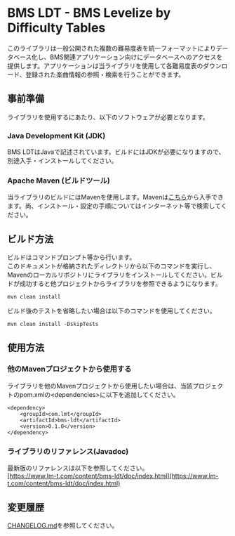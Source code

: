 # BMS LDT - BMS Levelize by Difficulty Tables
このライブラリは一般公開された複数の難易度表を統一フォーマットによりデータベース化し、BMS関連アプリケーション向けにデータベースへのアクセスを提供します。アプリケーションは当ライブラリを使用して各難易度表のダウンロード、登録された楽曲情報の参照・検索を行うことができます。

## 事前準備
ライブラリを使用するにあたり、以下のソフトウェアが必要となります。

### Java Development Kit (JDK)
BMS LDTはJavaで記述されています。ビルドにはJDKが必要になりますので、別途入手・インストールしてください。

### Apache Maven (ビルドツール)
当ライブラリのビルドにはMavenを使用します。Mavenは[こちら](https://maven.apache.org/download.cgi)から入手できます。尚、インストール・設定の手順についてはインターネット等で検索してください。

## ビルド方法
ビルドはコマンドプロンプト等から行います。<br>
このドキュメントが格納されたディレクトリから以下のコマンドを実行し、Mavenのローカルリポジトリにライブラリをインストールしてください。ビルドが成功すると他プロジェクトからライブラリを参照できるようになります。

```
mvn clean install
```

ビルド後のテストを省略したい場合は以下のコマンドを使用してください。

```
mvn clean install -DskipTests
```

## 使用方法
### 他のMavenプロジェクトから使用する
ライブラリを他のMavenプロジェクトから使用したい場合は、当該プロジェクトのpom.xmlの&lt;dependencies&gt;に以下を追加してください。

```
<dependency>
    <groupId>com.lmt</groupId>
    <artifactId>bms-ldt</artifactId>
    <version>0.1.0</version>
</dependency>
```

### ライブラリのリファレンス(Javadoc)
最新版のリファレンスは以下を参照してください。<br>
[https://www.lm-t.com/content/bms-ldt/doc/index.html](https://www.lm-t.com/content/bms-ldt/doc/index.html)

## 変更履歴
[CHANGELOG.md](https://github.com/j-son3/bms-ldt/blob/main/CHANGELOG.md)を参照してください。

